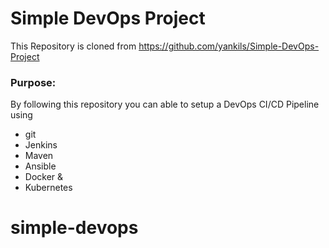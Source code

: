 # Simple DevOps Project

This Repository is cloned from https://github.com/yankils/Simple-DevOps-Project

### Purpose:
By following this repository you can able to setup a DevOps CI/CD Pipeline using
- git
- Jenkins
- Maven
- Ansible
- Docker &
- Kubernetes

# simple-devops
